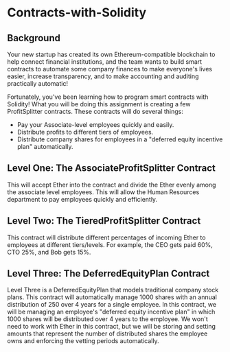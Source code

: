 # Contracts-with-Solidity

## Background
Your new startup has created its own Ethereum-compatible blockchain to help connect financial institutions, and the team wants to build smart contracts to automate some company finances to make everyone's lives easier, increase transparency, and to make accounting and auditing practically automatic!

Fortunately, you've been learning how to program smart contracts with Solidity! What you will be doing this assignment is creating a few ProfitSplitter contracts. These contracts will do several things:
- Pay your Associate-level employees quickly and easily.
- Distribute profits to different tiers of employees.
- Distribute company shares for employees in a "deferred equity incentive plan" automatically.

## Level One: The AssociateProfitSplitter Contract
This will accept Ether into the contract and divide the Ether evenly among the associate level employees. This will allow the Human Resources department to pay employees quickly and efficiently.

## Level Two: The TieredProfitSplitter Contract
This contract will distribute different percentages of incoming Ether to employees at different tiers/levels. For example, the CEO gets paid 60%, CTO 25%, and Bob gets 15%.

## Level Three: The DeferredEquityPlan Contract
Level Three is a DeferredEquityPlan that models traditional company stock plans. This contract will automatically manage 1000 shares with an annual distribution of 250 over 4 years for a single employee. In this contract, we will be managing an employee's "deferred equity incentive plan" in which 1000 shares will be distributed over 4 years to the employee. We won't need to work with Ether in this contract, but we will be storing and setting amounts that represent the number of distributed shares the employee owns and enforcing the vetting periods automatically.

